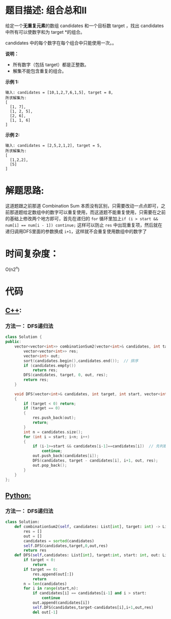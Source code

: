 # 题目描述: 组合总和II

给定一个**无重复元素**的数组 candidates 和一个目标数 target ，找出 candidates 中所有可以使数字和为 target *的组合。

candidates 中的每个数字在每个组合中只能使用一次。。

**说明：**

  - 所有数字（包括 target）都是正整数。
  - 解集不能包含重复的组合。

**示例 1:**
```
输入: candidates = [10,1,2,7,6,1,5], target = 8,
所求解集为:
[
  [1, 7],
  [1, 2, 5],
  [2, 6],
  [1, 1, 6]
]
```

**示例 2:**
```
输入: candidates = [2,5,2,1,2], target = 5,
所求解集为:
[
  [1,2,2],
  [5]
]
```
  
# 解题思路:
  
  这道题跟之前那道 Combination Sum 本质没有区别，只需要改动一点点即可，之前那道题给定数组中的数字可以重复使用，而这道题不能重复使用，只需要在之前的基础上修改两个地方即可，首先在递归的 ``for`` 循环里加上``if (i > start && num[i] == num[i - 1]) continue;`` 这样可以防止 ``res`` 中出现重复项，然后就在递归调用DFS里面的参数换成 ``i+1``，这样就不会重复使用数组中的数字了

# 时间复杂度：
  O(n2<sup>n</sup>)
  
# 代码

## [C++](./Combination-Sum-II.cpp):
### 方法一： DFS递归法
```c++
class Solution {
public:
    vector<vector<int>> combinationSum2(vector<int>& candidates, int target) {
        vector<vector<int>> res;
        vector<int> out;
        sort(candidates.begin(),candidates.end());  // 排序
        if (candidates.empty())
            return res;
        DFS(candidates, target, 0, out, res);
        return res;
    }
    
    void DFS(vector<int>& candidates, int target, int start, vector<int>& out, vector<vector<int>>& res)
    {
        if (target < 0) return;
        if (target == 0)
        {
            res.push_back(out);
            return;
        }
        int n = candidates.size();
        for (int i = start; i<n; i++)
        {
            if (i-1>=start && candidates[i-1]==candidates[i])  // 先判断是否大于start，即是否越界，这两个顺序不能交换，交换就溢出
                continue;
            out.push_back(candidates[i]);
            DFS(candidates, target - candidates[i], i+1, out, res);
            out.pop_back();
        }
    }
};
```



## [Python:](https://github.com/bryceustc/LeetCode_Note/blob/master/python/Combination-Sum-II/Combination-Sum-II.py)
### 方法一： DFS递归法
```python
class Solution:
    def combinationSum2(self, candidates: List[int], target: int) -> List[List[int]]:
        res = []
        out = []
        candidates = sorted(candidates)
        self.DFS(candidates,target,0,out,res)
        return res
    def DFS(self,candidates: List[int], target:int, start: int, out: List[int], res: List[List[int]]):
        if target < 0:
            return
        if target == 0:
            res.append(out[:])
            return
        n = len(candidates)
        for i in range(start,n):
            if candidates[i] == candidates[i-1] and i > start:
                continue
            out.append(candidates[i])
            self.DFS(candidates,target-candidates[i],i+1,out,res)
            del out[-1]
```
